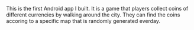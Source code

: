This is the first Android app I built. It is a game that players collect coins of different currencies by walking around the city. They can find the coins accoring to a specific map that is randomly generated everday.
